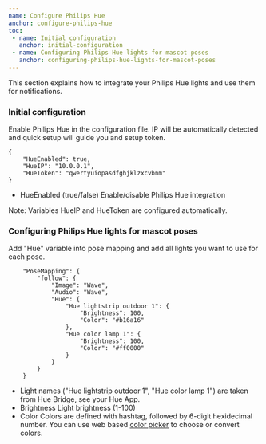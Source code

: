 ```yaml
---
name: Configure Philips Hue
anchor: configure-philips-hue
toc: 
 - name: Initial configuration
   anchor: initial-configuration
 - name: Configuring Philips Hue lights for mascot poses
   anchor: configuring-philips-hue-lights-for-mascot-poses
---
```

This section explains how to integrate your Philips Hue lights and use them for notifications.

### Initial configuration
Enable Philips Hue in the configuration file. IP will be automatically detected and quick setup will guide you and setup token.
```
{
    "HueEnabled": true,
    "HueIP": "10.0.0.1",
    "HueToken": "qwertyuiopasdfghjklzxcvbnm"
}
```
* <span class="icon settings">HueEnabled</span> (true/false) Enable/disable Philips Hue integration

<span class="icon idea">Note: Variables <span class="icon settings">HueIP</span> and <span class="icon settings">HueToken</span> are configured automatically.</span>

### Configuring Philips Hue lights for mascot poses
Add "Hue" variable into pose mapping and add all lights you want to use for each pose.
```
    "PoseMapping": {
        "follow": {
            "Image": "Wave",
            "Audio": "Wave",
            "Hue": {
            	"Hue lightstrip outdoor 1": {
            		"Brightness": 100,
            		"Color": "#b16a16"
            	},
            	"Hue color lamp 1": {
            		"Brightness": 100,
            		"Color": "#ff0000"
            	}
            }
        }
    }
```

* Light names ("Hue lightstrip outdoor 1", "Hue color lamp 1") are taken from Hue Bridge, see your Hue App.
* <span class="icon settings">Brightness</span> Light brightness (1-100)
* <span class="icon settings">Color</span> Colors are defined with hashtag, followed by 6-digit hexidecimal number. You can use web based <a class="icon website" href="https://www.w3schools.com/colors/colors_picker.asp" target="_blank">color picker</a> to choose or convert colors.
